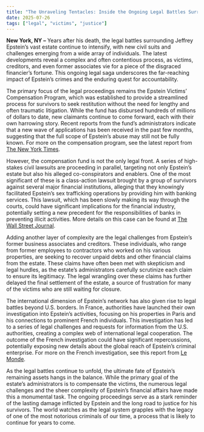 ```yaml
---
title: "The Unraveling Tentacles: Inside the Ongoing Legal Battles Surrounding Epstein's Estate"
date: 2025-07-26
tags: ["legal", "victims", "justice"]
---
```


**New York, NY –** Years after his death, the legal battles surrounding Jeffrey Epstein’s vast estate continue to intensify, with new civil suits and challenges emerging from a wide array of individuals. The latest developments reveal a complex and often contentious process, as victims, creditors, and even former associates vie for a piece of the disgraced financier’s fortune. This ongoing legal saga underscores the far-reaching impact of Epstein’s crimes and the enduring quest for accountability.

The primary focus of the legal proceedings remains the Epstein Victims’ Compensation Program, which was established to provide a streamlined process for survivors to seek restitution without the need for lengthy and often traumatic litigation. While the fund has disbursed hundreds of millions of dollars to date, new claimants continue to come forward, each with their own harrowing story. Recent reports from the fund’s administrators indicate that a new wave of applications has been received in the past few months, suggesting that the full scope of Epstein’s abuse may still not be fully known. For more on the compensation program, see the latest report from [The New York Times](https://www.nytimes.com/2025/07/24/us/epstein-victims-compensation-fund-update).

However, the compensation fund is not the only legal front. A series of high-stakes civil lawsuits are proceeding in parallel, targeting not only Epstein’s estate but also his alleged co-conspirators and enablers. One of the most significant of these is a class-action lawsuit brought by a group of survivors against several major financial institutions, alleging that they knowingly facilitated Epstein’s sex trafficking operations by providing him with banking services. This lawsuit, which has been slowly making its way through the courts, could have significant implications for the financial industry, potentially setting a new precedent for the responsibilities of banks in preventing illicit activities. More details on this case can be found at [The Wall Street Journal](https://www.wsj.com/articles/epstein-banks-lawsuit-latest-20250725).

Adding another layer of complexity are the legal challenges from Epstein’s former business associates and creditors. These individuals, who range from former employees to contractors who worked on his various properties, are seeking to recover unpaid debts and other financial claims from the estate. These claims have often been met with skepticism and legal hurdles, as the estate’s administrators carefully scrutinize each claim to ensure its legitimacy. The legal wrangling over these claims has further delayed the final settlement of the estate, a source of frustration for many of the victims who are still waiting for closure.

The international dimension of Epstein’s network has also given rise to legal battles beyond U.S. borders. In France, authorities have launched their own investigation into Epstein’s activities, focusing on his properties in Paris and his connections to prominent French individuals. This investigation has led to a series of legal challenges and requests for information from the U.S. authorities, creating a complex web of international legal cooperation. The outcome of the French investigation could have significant repercussions, potentially exposing new details about the global reach of Epstein’s criminal enterprise. For more on the French investigation, see this report from [Le Monde](https://www.lemonde.fr/en/epstein-investigation-update-20250723/).

As the legal battles continue to unfold, the ultimate fate of Epstein’s remaining assets hangs in the balance. While the primary goal of the estate’s administrators is to compensate the victims, the numerous legal challenges and the sheer complexity of Epstein’s financial affairs have made this a monumental task. The ongoing proceedings serve as a stark reminder of the lasting damage inflicted by Epstein and the long road to justice for his survivors. The world watches as the legal system grapples with the legacy of one of the most notorious criminals of our time, a process that is likely to continue for years to come.
